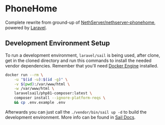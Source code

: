 # PhoneHome

Complete rewrite from ground-up of [NethServer/nethserver-phonehome](https://github.com/NethServer/nethserver-phonehome), powered by [Laravel](https://laravel.com/).

## Development Environment Setup

To run a development environment, `laravel/sail` is being used, after clone, get in the cloned directory and run this commands to install the needed vendor dependencies. Remember that you'll need [Docker Engine](https://docs.docker.com/engine/install/) installed.

```bash
docker run --rm \
    -u "$(id -u):$(id -g)" \
    -v $(pwd):/var/www/html \
    -w /var/www/html \
    laravelsail/php81-composer:latest \
    composer install --ignore-platform-reqs \
    && cp .env.example .env
```

Afterwards you can just call the `./vendor/bin/sail up -d` to build the development environment. More info can be found in [Sail Docs](https://laravel.com/docs/9.x/sail).
